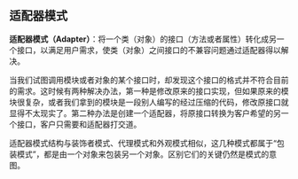 ## 适配器模式

**适配器模式（Adapter）**：将一个类（对象）的接口（方法或者属性）转化成另一个接口，以满足用户需求，使类（对象）之间接口的不兼容问题通过适配器得以解决。

当我们试图调用模块或者对象的某个接口时，却发现这个接口的格式并不符合目前的需求。这时候有两种解决办法，第一种是修改原来的接口实现，但如果原来的模块很复杂，或者我们拿到的模块是一段别人编写的经过压缩的代码，修改原接口就显得不太现实了。第二种办法是创建一个适配器，将原接口转换为客户希望的另一个接口，客户只需要和适配器打交道。

适配器模式结构与装饰者模式、代理模式和外观模式相似，这几种模式都属于“包 装模式”，都是由一个对象来包装另一个对象。区别它们的关键仍然是模式的意图。

